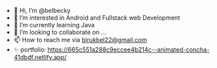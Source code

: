 - 👋 Hi, I’m @belbecky
- 👀 I’m interested in Android and Fullstack web Development
- 🌱 I’m currently learning Java
- 💞️ I’m looking to collaborate on ...
- 📫 How to reach me via birukbel22@gmail.com
- ✨ portfolio: https://665c551a288c9eccee4b214c--animated-concha-41dbdf.netlify.app/

<!---
belbecky/belbecky is a ✨ special ✨ repository because its `README.md` (this file) appears on your GitHub profile.
You can click the Preview link to take a look at your changes.
--->
